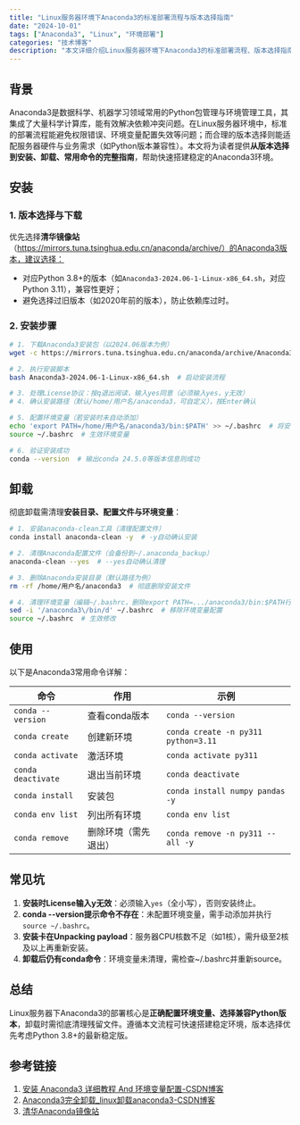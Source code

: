 ```yaml
---
title: "Linux服务器环境下Anaconda3的标准部署流程与版本选择指南"
date: "2024-10-01"
tags: ["Anaconda3", "Linux", "环境部署"]
categories: "技术博客"
description: "本文详细介绍Linux服务器环境下Anaconda3的标准部署流程、版本选择指南、安装卸载步骤及常见问题解决，帮助用户快速完成环境配置。"
---
```

## 背景
Anaconda3是数据科学、机器学习领域常用的Python包管理与环境管理工具，其集成了大量科学计算库，能有效解决依赖冲突问题。在Linux服务器环境中，标准的部署流程能避免权限错误、环境变量配置失效等问题；而合理的版本选择则能适配服务器硬件与业务需求（如Python版本兼容性）。本文将为读者提供**从版本选择到安装、卸载、常用命令的完整指南**，帮助快速搭建稳定的Anaconda3环境。

## 安装
### 1. 版本选择与下载
优先选择**清华镜像站**（https://mirrors.tuna.tsinghua.edu.cn/anaconda/archive/）的Anaconda3版本，建议选择：
- 对应Python 3.8+的版本（如`Anaconda3-2024.06-1-Linux-x86_64.sh`，对应Python 3.11），兼容性更好；
- 避免选择过旧版本（如2020年前的版本），防止依赖库过时。

### 2. 安装步骤
```bash
# 1. 下载Anaconda3安装包（以2024.06版本为例）
wget -c https://mirrors.tuna.tsinghua.edu.cn/anaconda/archive/Anaconda3-2024.06-1-Linux-x86_64.sh  # -c支持断点续传

# 2. 执行安装脚本
bash Anaconda3-2024.06-1-Linux-x86_64.sh  # 启动安装流程

# 3. 处理License协议：按q退出阅读，输入yes同意（必须输入yes，y无效）
# 4. 确认安装路径（默认/home/用户名/anaconda3，可自定义），按Enter确认

# 5. 配置环境变量（若安装时未自动添加）
echo 'export PATH=/home/用户名/anaconda3/bin:$PATH' >> ~/.bashrc  # 将安装目录添加到PATH
source ~/.bashrc  # 生效环境变量

# 6. 验证安装成功
conda --version  # 输出conda 24.5.0等版本信息则成功
```

## 卸载
彻底卸载需清理**安装目录、配置文件与环境变量**：
```bash
# 1. 安装anaconda-clean工具（清理配置文件）
conda install anaconda-clean -y  # -y自动确认安装

# 2. 清理Anaconda配置文件（会备份到~/.anaconda_backup）
anaconda-clean --yes  # --yes自动确认清理

# 3. 删除Anaconda安装目录（默认路径为例）
rm -rf /home/用户名/anaconda3  # 彻底删除安装文件

# 4. 清理环境变量（编辑~/.bashrc，删除export PATH=.../anaconda3/bin:$PATH行）
sed -i '/anaconda3\/bin/d' ~/.bashrc  # 移除环境变量配置
source ~/.bashrc  # 生效修改
```

## 使用
以下是Anaconda3常用命令详解：

| 命令                  | 作用                          | 示例                                  |
|-----------------------|-------------------------------|---------------------------------------|
| `conda --version`     | 查看conda版本                 | `conda --version`                     |
| `conda create`        | 创建新环境                    | `conda create -n py311 python=3.11`   |
| `conda activate`      | 激活环境                      | `conda activate py311`                |
| `conda deactivate`    | 退出当前环境                  | `conda deactivate`                    |
| `conda install`       | 安装包                        | `conda install numpy pandas -y`       |
| `conda env list`      | 列出所有环境                  | `conda env list`                      |
| `conda remove`        | 删除环境（需先退出）          | `conda remove -n py311 --all -y`      |

## 常见坑
1. **安装时License输入y无效**：必须输入`yes`（全小写），否则安装终止。
2. **conda --version提示命令不存在**：未配置环境变量，需手动添加并执行`source ~/.bashrc`。
3. **安装卡在Unpacking payload**：服务器CPU核数不足（如1核），需升级至2核及以上再重新安装。
4. **卸载后仍有conda命令**：环境变量未清理，需检查~/.bashrc并重新source。

## 总结
Linux服务器下Anaconda3的部署核心是**正确配置环境变量、选择兼容Python版本**，卸载时需彻底清理残留文件。遵循本文流程可快速搭建稳定环境，版本选择优先考虑Python 3.8+的最新稳定版。

## 参考链接
1. [安装 Anaconda3 详细教程 And 环境变量配置-CSDN博客](https://blog.csdn.net/qq_24518001/article/details/145111790)  
2. [Anaconda3完全卸载_linux卸载anaconda3-CSDN博客](https://blog.csdn.net/little_limin/article/details/128838480)  
3. [清华Anaconda镜像站](https://mirrors.tuna.tsinghua.edu.cn/anaconda/archive/)